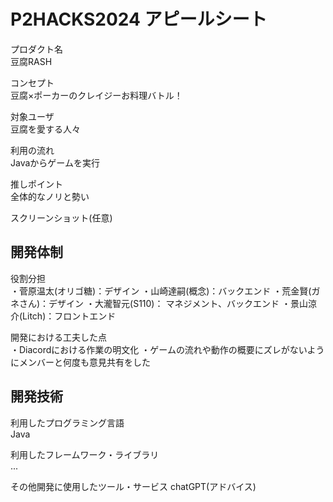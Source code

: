 # P2HACKS2024 アピールシート 

プロダクト名  
豆腐RASH

コンセプト  
豆腐×ポーカーのクレイジーお料理バトル！

対象ユーザ  
豆腐を愛する人々

利用の流れ  
Javaからゲームを実行

推しポイント  
全体的なノリと勢い 

スクリーンショット(任意)  

## 開発体制  

役割分担  
・菅原温太(オリゴ糖)：デザイン
・山崎達嗣(概念)：バックエンド
・荒金賢(ガネさん)：デザイン
・大瀧智元(S110)： マネジメント、バックエンド
・景山涼介(Litch)：フロントエンド

開発における工夫した点  
・Diacordにおける作業の明文化
・ゲームの流れや動作の概要にズレがないようにメンバーと何度も意見共有をした

## 開発技術 

利用したプログラミング言語  
Java

利用したフレームワーク・ライブラリ  
...  

その他開発に使用したツール・サービス
chatGPT(アドバイス)
